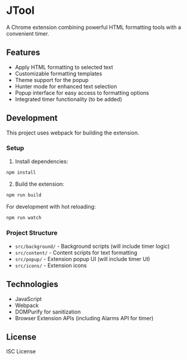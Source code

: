 # JTool

A Chrome extension combining powerful HTML formatting tools with a convenient timer.

## Features

- Apply HTML formatting to selected text
- Customizable formatting templates
- Theme support for the popup
- Hunter mode for enhanced text selection
- Popup interface for easy access to formatting options
- Integrated timer functionality (to be added)

## Development

This project uses webpack for building the extension.

### Setup

1. Install dependencies:
```bash
npm install
```

2. Build the extension:
```bash
npm run build
```

For development with hot reloading:
```bash
npm run watch
```

### Project Structure

- `src/background/` - Background scripts (will include timer logic)
- `src/content/` - Content scripts for text formatting
- `src/popup/` - Extension popup UI (will include timer UI)
- `src/icons/` - Extension icons

## Technologies

- JavaScript
- Webpack
- DOMPurify for sanitization
- Browser Extension APIs (including Alarms API for timer)

## License

ISC License
